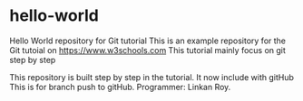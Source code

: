# hello-world
Hello World repository for Git tutorial
This is an example repository for the Git tutoial on https://www.w3schools.com
This tutorial mainly focus on git step by step

This repository is built step by step in the tutorial.
It now include with gitHub
This is for branch push to gitHub. Programmer: Linkan Roy.
